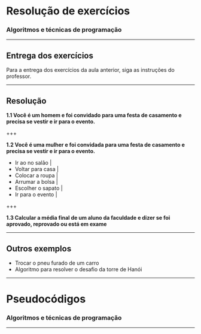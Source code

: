 # Resolução de exercícios
### Algoritmos e técnicas de programação

---

## Entrega dos exercícios

Para a entrega dos exercícios da aula anterior, siga as instruções do professor.

---

## Resolução

**1.1 Você é um homem e foi convidado para uma festa de casamento e precisa se vestir e ir para o evento.**

+++

**1.2 Você é uma mulher e foi convidada para uma festa de casamento e precisa se vestir e ir para o evento.**

- Ir ao no salão |
- Voltar para casa |
- Colocar a roupa |
- Arrumar a bolsa |
- Escolher o sapato |
- Ir para o evento |

+++

**1.3 Calcular a média final de um aluno da faculdade e dizer se foi aprovado, reprovado ou está em exame**

---

## Outros exemplos

- Trocar o pneu furado de um carro
- Algoritmo para resolver o desafio da torre de Hanói

---

# Pseudocódigos
### Algoritmos e técnicas de programação

---

